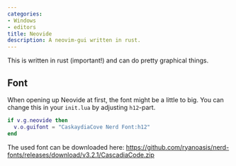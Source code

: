 ```yaml
---
categories:
- Windows
- editors
title: Neovide
description: A neovim-gui written in rust.
---
```


This is written in rust (important!) and can do pretty graphical things.

## Font
When opening up Neovide at first, the font might be a little to big. You can change this in your `init.lua` by adjusting `h12`-part.
```lua
if v.g.neovide then
  v.o.guifont = "CaskaydiaCove Nerd Font:h12"
end
```
The used font can be downloaded here: https://github.com/ryanoasis/nerd-fonts/releases/download/v3.2.1/CascadiaCode.zip
